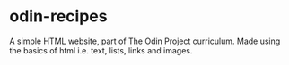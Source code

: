 # odin-recipes
A simple HTML website, part of The Odin Project curriculum.
Made using the basics of html i.e. text, lists, links and images.